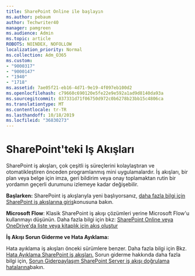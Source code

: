 ```yaml
---
title: SharePoint Online ile başlayın
ms.author: pebaum
author: Techwriter40
manager: pamgreen
ms.audience: Admin
ms.topic: article
ROBOTS: NOINDEX, NOFOLLOW
localization_priority: Normal
ms.collection: Adm_O365
ms.custom:
- "9000317"
- "9000147"
- "1940"
- "1718"
ms.assetid: 7ae05f21-eb16-4d71-9e19-4f097eb100d2
ms.openlocfilehash: c79660c690120e5fe22e9e592a1ad9d8140da93a
ms.sourcegitcommit: 037331d71f06750d972c0b6278b23bb15c4806ca
ms.translationtype: MT
ms.contentlocale: tr-TR
ms.lasthandoff: 10/18/2019
ms.locfileid: "36830273"
---
```

# <a name="workflows-in-sharepoint"></a>SharePoint'teki Iş Akışları

SharePoint iş akışları, çok çeşitli iş süreçlerini kolaylaştıran ve otomatikleştiren önceden programlanmış mini uygulamalardır. İş akışları, bir plan veya belge için imza, geri bildirim veya onay toplamaktan rutin bir yordamın geçerli durumunu izlemeye kadar değişebilir.

**Başlarken:** SharePoint iş akışlarıyla yeni başlıyorsanız, [daha fazla bilgi için SharePoint iş akışlarına giriş](https://support.office.com/article/introduction-to-sharepoint-workflow-07982276-54e8-4e17-8699-5056eff4d9e3)konusuna bakın.

**Microsoft Flow**: Klasik SharePoint iş akışı çözümleri yerine Microsoft Flow'u kullanmayı düşünün. Daha fazla bilgi için bkz: [SharePoint Online veya OneDrive'da liste veya kitaplık için akış oluştur](https://support.office.com/article/create-a-flow-for-a-list-or-library-in-sharepoint-online-or-onedrive-for-business-a9c3e03b-0654-46af-a254-20252e580d01)

**İş Akışı Sorun Giderme ve Hata Ayıklama:**

Hata ayıklama iş akışları önceki sürümlere benzer. Daha fazla bilgi için Bkz. [Hata Ayıklama SharePoint iş akışları.](https://docs.microsoft.com/sharepoint/dev/general-development/debugging-sharepoint-server-workflows) Sorun giderme hakkında daha fazla bilgi için, [Sorun Giderpaylaşım SharePoint Server iş akışı doğrulama hatalarına](https://docs.microsoft.com/sharepoint/dev/general-development/troubleshooting-sharepoint-server-workflow-validation-errors-in-visio)bakın.

